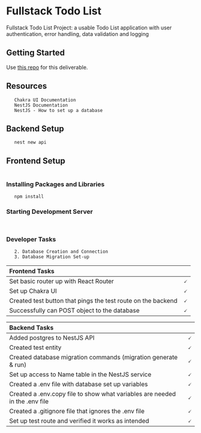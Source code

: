 # Fullstack Todo List

Fullstack Todo List Project: a usable Todo List application with user authentication, error handling, data validation and logging

## Getting Started

Use [this repo](https://github.com/aaronEnyetu/fullstack_todo_list) for this deliverable.

## Resources

```Create React App with TypeScript
   Chakra UI Documentation
   NestJS Documentation
   NestJS - How to set up a database

```

## Backend Setup

```npm i -g @nestjs/cli
   nest new api

```

## Frontend Setup

```npx create-react-app frontend --template typescript

```

### Installing Packages and Libraries

```Chakra UI - npm i @chakra-ui/react @emotion/react @emotion/styled framer-motion
   npm install

```

### Starting Development Server

```npm run start:dev


```

### Developer Tasks

```1. Frontend and Backend Creation and Connection
   2. Database Creation and Connection
   3. Database Migration Set-up
```

| Frontend Tasks                                                                                       |     |
| :--------------------------------------------------------------------------------------------------- | --: |
| Set basic router up with React Router                                                                |   🗸 |
| Set up Chakra UI                                                                                     |   🗸 |
| Created test button that pings the test route on the backend                                         |   🗸 |
| Successfully can POST object to the database                                                         |   🗸 |

| Backend Tasks                                                                                        |     |
| :--------------------------------------------------------------------------------------------------- | --: |
| Added postgres to NestJS API                                                                         |   🗸 |
| Created test entity                                                                                  |   🗸 |
| Created database migration commands (migration generate & run)                                       |   🗸 |
| Set up access to Name table in the NestJS service                                                    |   🗸 |
| Created a .env file with database set up variables                                                   |   🗸 |
| Created a .env.copy file to show what variables are needed in the .env file                          |   🗸 |
| Created a .gitignore file that ignores the .env file                                                 |   🗸 |
| Set up test route and verified it works as intended                                                  |   🗸 |
